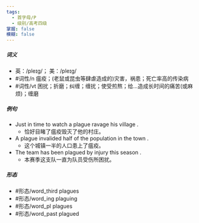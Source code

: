 ```yaml
---
tags:
  - 首字母/P
  - 级别/高考四级
掌握: false
模糊: false
---
```

##### 词义
- 英：/pleɪɡ/； 美：/pleɪɡ/
- #词性/n  瘟疫；(老鼠或昆虫等肆虐造成的)灾害，祸患；死亡率高的传染病
- #词性/vt  困扰；折磨；纠缠；缠扰；使受煎熬；给…造成长时间的痛苦(或麻烦)；缠磨
##### 例句
- Just in time to watch a plague ravage his village .
	- 恰好目睹了瘟疫毁灭了他的村庄。
- A plague invalided half of the population in the town .
	- 这个城镇一半的人口患上了瘟疫。
- The team has been plagued by injury this season .
	- 本赛季这支队一直为队员受伤所困扰。
##### 形态
- #形态/word_third plagues
- #形态/word_ing plaguing
- #形态/word_pl plagues
- #形态/word_past plagued
